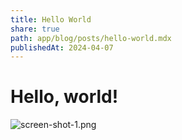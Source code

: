 ```yaml
---
title: Hello World
share: true
path: app/blog/posts/hello-world.mdx
publishedAt: 2024-04-07
---
```


# Hello, world!


![screen-shot-1.png](screen-shot-1.png)